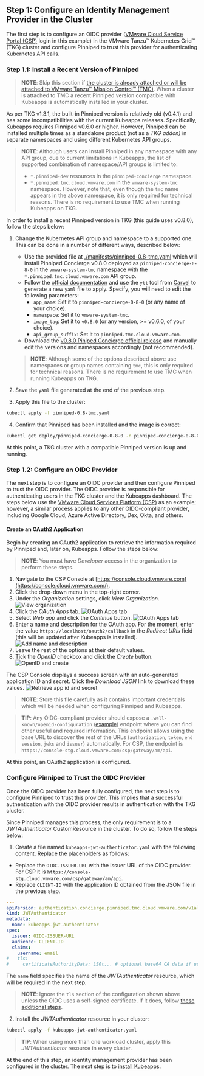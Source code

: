 ## Step 1: Configure an Identity Management Provider in the Cluster

The first step is to configure an OIDC provider ([VMware Cloud Service Portal (CSP)](https://console.cloud.vmware.com) login in this example) in the VMware Tanzu™ Kubernetes Grid™ (TKG) cluster and configure Pinniped to trust this provider for authenticating Kubernetes API calls.

### Step 1.1: Install a Recent Version of Pinniped

> **NOTE**: Skip this section if [the cluster is already attached or will be attached to VMware Tanzu™ Mission Control™ (TMC)](https://docs.vmware.com/en/VMware-Tanzu-Mission-Control/services/tanzumc-getstart/GUID-F0162E40-8D47-45D7-9EA1-83B64B380F5C.html). When a cluster is attached to TMC a recent Pinniped version compatible with Kubeapps is automatically installed in your cluster.

As per TKG v1.3.1, the built-in Pinniped version is relatively old (v0.4.1) and has some incompatibilities with the current Kubeapps releases. Specifically, Kubeapps requires Pinniped v0.6.0 or higher. However, Pinniped can be installed multiple times as a standalone product (not as a _TKG addon)_ in separate namespaces and using different Kubernetes API groups.

> **NOTE**: Although users can install Pinniped in any namespace with any API group, due to current limitations in Kubeapps, the list of supported combination of namespace/API groups is limited to:
>
> - `*.pinniped-dev` resources in the `pinniped-concierge` namespace.
> - `*.pinniped.tmc.cloud.vmware.com` in the `vmware-system-tmc` namespace.
>   However, note that, even though the `tmc` name appears in the above namespace, it is only required for technical reasons. There is no requirement to use TMC when running Kubeapps on TKG.

In order to install a recent Pinniped version in TKG (this guide uses v0.8.0), follow the steps below:

1. Change the Kubernetes API group and namespace to a supported one. This can be done in a number of different ways, described below:

   - Use the provided file at [./manifests/pinniped-0.8-tmc.yaml](./manifests/pinniped-0.8-tmc.yaml) which will install Pinniped Concierge v0.8.0 deployed as `pinniped-concierge-0-8-0` in the `vmware-system-tmc` namespace with the `*.pinniped.tmc.cloud.vmware.com` API group.
   - Follow the [official documentation](https://pinniped.dev/docs/howto/install-concierge/) and use the `ytt` tool from [Carvel](https://carvel.dev/) to generate a new `yaml` file to apply. Specify, you will need to edit the following parameters:
     - `app_name`: Set it to `pinniped-concierge-0-8-0` (or any name of your choice).
     - `namespace`: Set it to `vmware-system-tmc`.
     - `image_tag`: Set it to `v0.8.0` (or any version, >= v0.6.0, of your choice).
     - `api_group_suffix`: Set it to `pinniped.tmc.cloud.vmware.com`.
   - Download the [v0.8.0 Piniped Concierge official release](https://github.com/vmware-tanzu/pinniped/releases/download/v0.8.0/install-pinniped-concierge.yaml) and manually edit the versions and namespaces accordingly (not recommended).

   > **NOTE**: Although some of the options described above use namespaces or group names containing `tmc`, this is only required for technical reasons. There is no requirement to use TMC when running Kubeapps on TKG.

2. Save the `yaml` file generated at the end of the previous step.
3. Apply this file to the cluster:

```bash
kubectl apply -f pinniped-0.8-tmc.yaml
```

4. Confirm that Pinniped has been installed and the image is correct:

```bash
kubectl get deploy/pinniped-concierge-0-8-0 -n pinniped-concierge-0-8-0 -oyaml | grep image
```

At this point, a TKG cluster with a compatible Pinniped version is up and running.

### Step 1.2: Configure an OIDC Provider

The next step is to configure an OIDC provider and then configure Pinniped to trust the OIDC provider. The OIDC provider is responsible for authenticating users in the TKG cluster and the Kubeapps dashboard. The steps below use the [VMware Cloud Services Platform (CSP)](https://console.cloud.vmware.com/) as an example; however, a similar process applies to any other OIDC-compliant provider, including Google Cloud, Azure Active Directory, Dex, Okta, and others.

#### Create an OAuth2 Application

Begin by creating an OAuth2 application to retrieve the information required by Pinniped and, later on, Kubeapps. Follow the steps below:

> **NOTE**: You must have _Developer_ access in the organization to perform these steps.

1. Navigate to the CSP Console at [https://console.cloud.vmware.com](https://console.cloud.vmware.com/).
2. Click the drop-down menu in the top-right corner.
3. Under the _Organization_ settings, click _View Organization_.
   ![View organization](./img/step-1-1.png)
4. Click the _OAuth Apps_ tab.
   ![OAuth Apps tab](./img/step-1-2.png)
5. Select _Web app_ and click the _Continue_ button.
   ![OAuth Apps tab](./img/step-1-3.png)
6. Enter a name and description for the OAuth app. For the moment, enter the value `https://localhost/oauth2/callback` in the _Redirect URIs_ field (this will be updated after Kubeapps is installed).
   ![Add name and description](./img/step-1-4.png)
7. Leave the rest of the options at their default values.
8. Tick the _OpenID_ checkbox and click the _Create_ button.
   ![OpenID and create](./img/step-1-5.png)

The CSP Console displays a success screen with an auto-generated application ID and secret. Click the _Download JSON_ link to download these values.
![Retrieve app id and secret](./img/step-1-6.png)

> **NOTE**: Store this file carefully as it contains important credentials which will be needed when configuring Pinniped and Kubeapps.

> **TIP**: Any OIDC-compliant provider should expose a `.well-known/openid-configuration` ([example](https://console.cloud.vmware.com/csp/gateway/am/api/.well-known/openid-configuration)) endpoint where you can find other useful and required information. This endpoint allows using the base URL to discover the rest of the URLs (`authorization`, `token`, `end session`, `jwks` and `issuer`) automatically. For CSP, the endpoint is `https://console-stg.cloud.vmware.com/csp/gateway/am/api`.

At this point, an OAuth2 application is configured.

### Configure Pinniped to Trust the OIDC Provider

Once the OIDC provider has been fully configured, the next step is to configure Pinniped to trust this provider. This implies that a successful authentication with the OIDC provider results in authentication with the TKG cluster.

Since Pinniped manages this process, the only requirement is to a _JWTAuthenticator_ CustomResource in the cluster. To do so, follow the steps below:

1. Create a file named `kubeapps-jwt-authenticator.yaml` with the following content. Replace the placeholders as follows:

- Replace the `OIDC-ISSUER-URL` with the issuer URL of the OIDC provider. For CSP it is `https://console-stg.cloud.vmware.com/csp/gateway/am/api`.
- Replace `CLIENT-ID` with the application ID obtained from the JSON file in the previous step.


```yaml
---
apiVersion: authentication.concierge.pinniped.tmc.cloud.vmware.com/v1alpha1
kind: JWTAuthenticator
metadata:
  name: kubeapps-jwt-authenticator
spec:
  issuer: OIDC-ISSUER-URL
  audience: CLIENT-ID
  claims:
    username: email
#   tls:
#     certificateAuthorityData: LS0t... # optional base64 CA data if using a self-signed certificate
```

The `name` field specifies the name of the _JWTAuthenticator_ resource, which will be required in the next step.

> **NOTE**: Ignore the `tls` section of the configuration shown above unless the OIDC uses a self-signed certificate. If it does, follow [these additional steps](https://github.com/kubeapps/kubeapps/blob/master/docs/user/using-an-OIDC-provider-with-pinniped.md#pinniped-not-trusting-your-oidc-provider).

2. Install the _JWTAuthenticator_ resource in your cluster:

```bash
kubectl apply -f kubeapps-jwt-authenticator.yaml
```

> **TIP**: When using more than one workload cluster, apply this _JWTAuthenticator_ resource in every cluster.

At the end of this step, an identity management provider has been configured in the cluster. The next step is to [install Kubeapps](./step-2.md).
